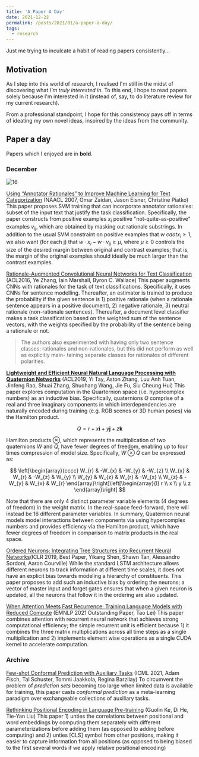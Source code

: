 ```yaml
---
title: 'A Paper A Day'
date: 2021-12-22
permalink: /posts/2021/01/a-paper-a-day/
tags:
  - research
---
```

Just me trying to inculcate a habit of reading papers consistently...

## Motivation
As I step into this world of research, I realised I'm still in the midst of discovering what *I'm truly interested in*. To this end, I hope to read papers solely because I'm interested in it (instead of, say, to do literature review for my current research).

From a professional standpoint, I hope for this consistency pays off in terms of ideating my own novel ideas, inspired by the ideas from the community.

## Paper a day
Papers which I enjoyed are in **bold**.

### December
<!-- 5/31 -->
![16](https://progress-bar.dev/16)

[Using “Annotator Rationales” to Improve Machine Learning for Text Categorization](https://aclanthology.org/N07-1033/) (NAACL 2007, Omar Zaidan, Jason Eisner, Christine Piatko) This paper proposes SVM training that can incorporate annotator rationales: subset of the input text that justify the task classification. Specifically, the paper constructs from positive examples $x_i$ positive "not-quite-as-positive" examples $v_{ij}$, which are obtained by masking out rationale substrings. In addition to the usual SVM constraint on positive examples that $w \ cdot x_i \geq 1$, we also want (for each j) that $w \cdot x_i - w \cdot v_{ij} \geq \mu$, where $\mu \geq 0$ controls the size of the desired margin between original and contrast examples; that is, the margin of the original examples should ideally be much larger than the contrast examples.

[Rationale-Augmented Convolutional Neural Networks for Text Classification](https://arxiv.org/pdf/1605.04469.pdf) (ACL2016, Ye Zhang, Iain Marshall, Byron C. Wallace) This paper augments CNNs with rationales for the task of text classifications. Specifically, it uses CNNs for sentence modelling. Thereafter, an estimator is trained to produce the probability if the given sentence is 1) positive rationale (when a rationale sentence appears in a positive document), 2) negative rationale, 3) neutral rationale (non-rationale sentences). Thereafter, a document level classifier makes a task classification based on the weighted sum of the sentence vectors, with the weights specified by the probability of the sentence being a rationale or not.

> The authors also experimented with having only two sentence classes: rationales and non-rationales, but this did not perform as well as explicitly main- taining separate classes for rationales of different polarities.

**[Lightweight and Efficient Neural Natural Language Processing with Quaternion Networks](https://arxiv.org/pdf/1906.04393.pdf)** (ACL2019, Yi Tay, Aston Zhang, Luu Anh Tuan, Jinfeng Rao, Shuai Zhang, Shuohang Wang, Jie Fu, Siu Cheung Hui) This paper explores computation in the Quarternion space (i.e. hypercomplex numbers) as an inductive bias. Specifically, quaternions $Q$ comprise of a real and three imaginary components in which interdependencies are naturally encoded during training (e.g. RGB scenes or 3D human poses) via the Hamilton product. 

$$ Q = r + x\mathbf{i} + y\mathbf{j} + z\mathbf{k} $$

Hamilton products $\otimes$, which represents the multiplication of two quaternions $W$ and $Q$, have fewer degrees of freedom, enabling up to four times compression of model size. Specifically, $W \otimes Q$ can be expressed as:

$$
\left[\begin{array}{cccc}
W_{r} & -W_{x} & -W_{y} & -W_{z} \\
W_{x} & W_{r} & -W_{z} & W_{y} \\
W_{y} & W_{z} & W_{r} & -W_{x} \\
W_{z} & -W_{y} & W_{x} & W_{r}
\end{array}\right]\left[\begin{array}{l}
r \\
x \\
y \\
z
\end{array}\right]
$$

Note that there are only 4 distinct parameter variable elements (4 degrees of freedom) in the weight matrix. In the real-space feed-forward, there will instead be 16 different parameter variables. In summary, Quaternion neural models model interactions between components via using hypercomplex numbers and provides efficiency via the Hamilton product, which have fewer degrees of freedom in comparison to matrix products in the real space.

<!--  -->
<!-- hypercomplex numbers - model interactions -->
<!-- hamilton product have lesser degrees of freedom -->

[Ordered Neurons: Integrating Tree Structures into Recurrent Neural Networks](https://arxiv.org/pdf/1810.09536.pdf)(ICLR 2019, Best Paper, Yikang Shen, Shawn Tan, Alessandro Sordoni, Aaron Courville) While the standard LSTM architecture allows different neurons to track information at different time scales, it does not have an explicit bias towards modeling a hierarchy of constituents. This paper proposes to add such an inductive bias by ordering the neurons; a vector of master input and forget gates ensures that when a given neuron is updated, all the neurons that follow it in the ordering are also updated. 

[When Attention Meets Fast Recurrence: Training Language Models with Reduced Compute](https://arxiv.org/abs/2102.12459) (EMNLP 2021 Outstanding Paper, Tao Lei) This paper combines attention with recurrent neural network that achieves strong computational efficiency; the simple recurrent unit is efficient because 1) it combines the three matrix multiplications across all time steps as a single multiplication and 2) implements element wise operations as a single CUDA kernel to accelerate computation.

### Archive
[Few-shot Conformal Prediction with Auxiliary Tasks](https://arxiv.org/abs/2102.08898) (ICML 2021, Adam Fisch, Tal Schuster, Tommi Jaakkola, Regina Barzilay) To circumvent the problem of *prediction sets* becoming too large when limited data is available for training, this paper casts *conformal prediction* as a meta-learning paradigm over exchangeable collections of auxiliary tasks.

[Rethinking Positional Encoding in Language Pre-training](https://openreview.net/pdf?id=09-528y2Fgf) (Guolin Ke, Di He, Tie-Yan Liu) This paper 1) unties the correlations between positional and word embeddings by computing them separately with different parameterizations before adding them (as opposed to adding before computing) and 2) unties [CLS] symbol from other positions, making it easier to capture information from all positions (as opposed to being biased to the first several words if we apply relative positional encoding)